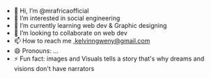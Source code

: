 - 👋 Hi, I’m @mrafricaofficial
- 👀 I’m interested in social engineering 
- 🌱 I’m currently learning web dev & Graphic designing 
- 💞️ I’m looking to collaborate on web dev
- 📫 How to reach me ,kelvinngweny@gmail.com 
- 😄 Pronouns: ...
- ⚡ Fun fact: images and Visuals  tells a story that's why dreams and visions don't have narrators 

<!---
mrafricaofficial/mrafricaofficial© 
--->
